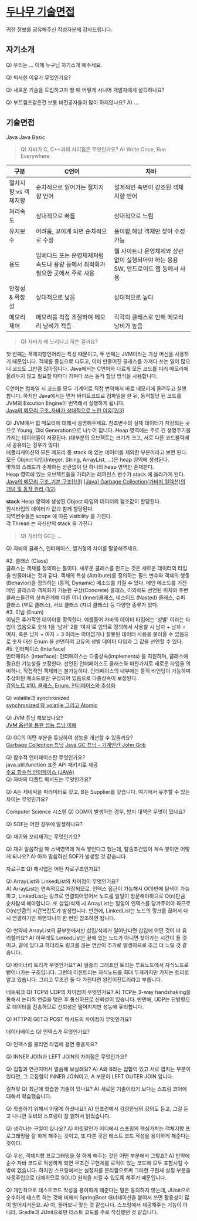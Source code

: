 # [두나무 기술면접](https://polynomeer.github.io/Recruit/Interview/dunamu_interview.html)
귀한 정보를 공유해주신 작성자분께 감사드립니다.



## 자기소개
Q) 우리는 … 이제 누구님 자기소개 해주세요. 

Q) 퇴사한 이유가 무엇인가요? 

Q) 새로운 기술을 도입하고자 할 때 어떻게 시니어 개발자에게 설득하나요? 

Q) 부트캠프같은건 보통 비전공자들이 많이 하지않나요? A) …

## 기술면접
Java
Java Basic
> Q) 자바가 C, C++과의 차이점은 무엇인가요? A) Write Once, Run Everywhere
 
|구분 | C언어 | 자바|
|----     |--------|----|
|절차지향 vs 객체지향|	순차적으로 읽어가는 절차지향 언어	|설계적인 측면이 강조된 객체지향 언어|
|처리속도	|상대적으로 빠름	|상대적으로 느림|  
|유지보수	|어려움, 꼬이게 되면 순차적으로 수정	|용이함,해당 객체만 찾아 수정 가능|
|용도|임베디드 또는 운영체제처럼 속도나 용량 등에서 최적화가 필요한 곳에서 주로 사용	|웹 사이트나 운영체제와 상관없이 실행되어야 하는 응용SW, 안드로이드 앱 등에서 사용|
|안정성 & 확장성|	상대적으로 낮음	|상대적으로 높다|
|메모리 제어|	메모리를 직접 조절하여 메모리 낭비가 적음	|각각의 클래스로 인해 메모리 낭비가 높음|


> Q) 자바가 왜 느리다고 하는 걸까요?

첫 번째는 객체지향언어라는 특성 때문이고, 두 번째는 JVM이라는 가상 머신을 사용하기 때문입니다. 객체를 중심으로 다루고, 이미 만들어진 클래스를 가져다 쓰는 일이 많으니 코드도 그만큼 많아집니다. Java에서는 C언어와 다르게 모든 코드를 미리 메모리에 올려두지 않고 필요할 때마다 가져다 쓰는 동적 할당 방식을 사용합니다.  

C언어는 컴파일 시 코드를 모두 기계어로 직접 번역해서 바로 메모리에 올려두고 실행합니다. 하지만 Java에서는 먼저 바이트코드로 컴파일을 한 뒤, 동적할당 된 코드를 JVM의 Excution Engine이 번역해서 실행하게 됩니다.   
[Java의 메모리 구조_자바가 상대적으로 느린 이유[2/3]](https://codevang.tistory.com/84)

Q) JVM에서 힙 메모리에 대해서 설명해주세요.
참조변수의 실제 데이터가 저장되는 곳으로 Young, Old Generation으로 나누어 집니다. 
Heap 영역에는 주로 긴 생명주기를 가지는 데이터들이 저장된다. (대부분의 오브젝트는 크기가 크고, 서로 다른 코드블럭에서 공유되는 경우가 많다)  
애플리케이션의 모든 메모리 중 stack 에 있는 데이터를 제외한 부분이라고 보면 된다.  
모든 Object 타입(Integer, String, ArrayList, ...)은 heap 영역에 생성된다.  
몇개의 스레드가 존재하든 상관없이 단 하나의 heap 영역만 존재한다.  
Heap 영역에 있는 오브젝트들을 가리키는 레퍼런스 변수가 stack 에 올라가게 된다.   
[Java의 메모리 구조_기본 구조[1/3]](https://codevang.tistory.com/83?category=827598)
[[Java] Garbage Collection(가비지 컬렉션)의 개념 및 동작 원리 (1/2)
](https://mangkyu.tistory.com/118)

**stack** 
Heap 영역에 생성된 Object 타입의 데이터의 참조값이 할당된다.  
원시타입의 데이터가 값과 함께 할당된다.  
지역변수들은 scope 에 따른 visibility 를 가진다.  
각 Thread 는 자신만의 stack 을 가진다.  

> Q) 자바의 GC는 …

Q) 자바의 클래스, 인터페이스, 열거형의 차이를 말씀해주세요.  

#2. 클래스 (Class)  
클래스는 객체를 정의하는 틀이다. 새로운 클래스를 만드는 것은 새로운 데이터의 타입을 만들어내는 것과 같다. 객체의 특성 (Attribute)를 정의하는 필드 변수와 객체의 행동 (Behavior)을 정의하는 (동적, Dynamic) 메소드를 가질 수 있다. 메인 메소드를 가진 메인 클래스와 객체화가 가능한 구상(Concrete) 클래스, 이외에도 선언된 위치와 주변 클래스들간의 상속관계에 따른 이너 (Inner)클래스, 네스티드 (Nasted) 클래스, 슈퍼 클래스 (부모 클래스), 서브 클래스 (자녀 클래스) 등 다양한 종류가 있다.  
#3. 이넘 (Enum)  
이넘은 추가적인 데이터를 정의한다. 예를들어 자바의 데이터 타입에는 ‘성별' 이라는 타입이 없음으로 숫자 1을 ‘남자' 2를 ‘여자'로 임의로 정의해서 사용할 시 남자 + 남자 = 여자, 혹은 남자 + 여자 = 3 이라는 의미없거나 잘못된 데이터 사용을 불러올 수 있음으로 숫자 대신 Enum 을 선언하여 고유의 성별 데이터 타입과 그 값을 선언할 수 있다.  
#5. 인터페이스 (Interface)  
인터페이스 (Interface): 인터페이스는 다중상속(implements) 을 지원하며, 클래스에 필요한 기능성을 보장한다. 선언된 인터페이스도 클래스와 마찬가지로 새로운 타입을 의미하나, 직접적인 객체화는 불가능하다. 인터페이스의 내부에는 동적 바인딩이 가능하며 추상화된 메소드로만 구성되어 있음으로 다중상속이 보장된다.  
[강의노트 #10. 클래스, Enum, 인터페이스와 추상화](https://medium.com/@kjunha77/%EA%B0%95%EC%9D%98%EB%85%B8%ED%8A%B8-10-%ED%81%B4%EB%9E%98%EC%8A%A4-enum-%EC%9D%B8%ED%84%B0%ED%8E%98%EC%9D%B4%EC%8A%A4%EC%99%80-%EC%B6%94%EC%83%81%ED%99%94-bdbeffc64849)

Q) volatile과 synchronized  
[synchronized 와 volatile 그리고 Atomic](https://velog.io/@xylopeofficial/asynchronized-%EC%99%80-volatile-%EA%B7%B8%EB%A6%AC%EA%B3%A0-Atomic)  

Q) JVM 튜닝 해보셨나요?  
[JVM 옵션을 통한 성능 튜닝 이해](https://sharplee7.tistory.com/61)  

Q) GC의 어떤 부분을 튜닝하여 성능을 개선할 수 있을까요?  
[Garbage Collection 튜닝](https://d2.naver.com/helloworld/37111)
[Java GC 튜닝 - 기계인간 John Grib](https://johngrib.github.io/wiki/java-gc-tuning/)  

Q) 함수적 인터페이스란 무엇인가요?  
 java.util.function 표준 API 패키지로 제공    
 [주요 함수적 인터페이스 (JAVA)](https://steady-coding.tistory.com/308)  
Q) 자바의 디폴트 메서드는 무엇인가요?

Q) A는 제네릭을 파라미터로 갖고, B는 Supplier를 갖습니다. 여기에서 유추할 수 있는 차이는 무엇인가요?
 



Computer Science
시스템
Q) OOM이 발생하는 경우, 방지 대책은 무엇이 있나요?

Q) SOF는 어떤 경우에 발생하나요?

Q) 재귀와 꼬리재귀는 무엇인가요?

Q) 재귀 말씀하실 때 스택영역에 계속 쌓인다고 했는데, 탈출조건없이 계속 쌓이면 어떻게 되나요? 
A) 아까 말씀하신 SOF가 발생할 것 같습니다.

자료구조
Q) 해시맵은 어떤 자료구조인가요?

Q) ArrayList와 LinkedList의 차이점이 무엇인가요?  
 A) ArrayList는 연속적으로 저장되므로, 인덱스 접근이 가능해서 O(1)만에 탐색이 가능하고, LinkedList는 링크로 연결되어있어서 노드를 일일이 방문해야하므로 O(n)만큼 순차탐색 해야합니다. 또 삽입/삭제 시 ArrayList는 일일이 인덱스를 당겨주어야 하므로 O(n)만큼의 시간복잡도가 발생합니다. 반면에, LinkedList는 노드의 링크를 끊어서 다시 연결하기만 하면되니까 한 번만 참조하면 됩니다.

Q) 만약에 ArrayList의 끝부분에서만 삽입/삭제가 일어난다면 삽입에 어떤 것이 더 유리할까요? A) 아무래도 LinkedList는 끝에 있는 노드가 아니면 찾아가는 시간이 들 것이고, 끝에 있다고 하더라도 링크를 끊는 연산이 추가로 발생하므로 조금 더 느릴 것 같습니다.

Q) 바이너리 트리가 무엇인가요? A) 일종의 그래프인 트리는 루트노드에서 자식노드로 뻗어나가는 구조입니다. 그런데 이진트리는 자식노드를 최대 두개까지만 가지는 트리로 알고 있습니다. 그리고 무조건 둘 다 가진다면 완전이진트리라고 부릅니다.

네트워크
Q) TCP와 UDP의 차이점이 무엇인가요? A) TCP는 3-way handshaking을 통해서 논리적 연결을 맺은 후 통신하므로 신뢰성이 있습니다. 반면에, UDP는 단방향으로 데이터를 전송하므로 신뢰성은 떨어지지만 성능에 유리합니다.

Q) HTTP의 GET과 POST 메서드의 차이점이 무엇인가요?

데이터베이스
Q) 인덱스가 무엇인가요?

Q) 인덱스를 불리언 타입에 걸면 좋을까요?

Q) INNER JOIN과 LEFT JOIN의 차이점은 무엇인가요?

Q) 집합과 연관지어서 말씀해 보실래요? A) A와 B라는 집합이 있고 서로 겹치는 부분이 있다면, 그 교집합이 INNER JOIN이고, A 부분이 LEFT OUTER JOIN 입니다.

컬쳐핏
Q) 최근에 학습한 기술이 있나요? A) 새로운 기술이라기 보다는 스프링 코어에 대해서 학습했습니다.

Q) 학습하기 위해서 어떻게 하셨나요? A) 인프런에서 김영한님의 강의도 듣고, 그걸 듣고 나니깐 토비의 스프링이 잘 읽혀서 읽었습니다.

Q) 생각나는 구절이 있나요? A) 머릿말인가 어디에서 스프링의 핵심가치는 객체지향 프로그래밍을 잘 하게 해주는 것이고, 또 다른 것은 테스트 코드 작성을 용이하게 해준다는 것이다.

Q) 우선, 객체지향 프로그래밍을 잘 하게 해주는 것은 어떤 부분에서 그렇죠? A) 만약에 순수 자바 코드로 작성하게 되면 무조건 구현체를 로직이 있는 코드에 모두 포함시킬 수 밖에 없습니다. 하지만 스프링에서는 설정자를 분리함으로써 그러한 구현체 설정 부분을 자동주입으로 대체하므로 SOLID 원칙을 지킬 수 있도록 해주기 때문입니다.

Q) 개인적으로 테스트코드 작성을 용이하게 해준다는 말은 동의하지 않는데, JUnit으로 순수하게 테스트 하는 것에 비해서 SpringBoot 애너테이션을 붙여서 쓰면 활용성이 많이 떨어지거든요. A) 아, 들어보니 맞는 것 같습니다. 스프링에서 제공해주는 기능이 아니라, Gradle과 JUnit으로만 테스트 코드를 주로 작성했던 것 같습니다.
